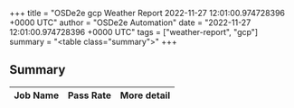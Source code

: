 +++
title = "OSDe2e gcp Weather Report 2022-11-27 12:01:00.974728396 +0000 UTC"
author = "OSDe2e Automation"
date = "2022-11-27 12:01:00.974728396 +0000 UTC"
tags = ["weather-report", "gcp"]
summary = "<table class=\"summary\"></table>"
+++
## Summary

| Job Name | Pass Rate | More detail |
|----------|-----------|-------------|




